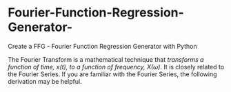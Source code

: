 # Fourier-Function-Regression-Generator-
Create a FFG - Fourier Function Regression Generator with Python

The Fourier Transform is a mathematical technique that *transforms a function of time, x(t), to a function of frequency, X(ω)*. It is closely related to the Fourier Series. If you are familiar with the Fourier Series, the following derivation may be helpful. 
